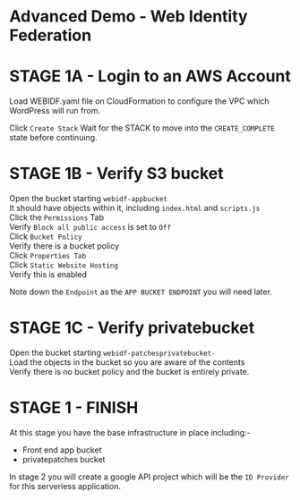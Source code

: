 # Advanced Demo - Web Identity Federation

# STAGE 1A - Login to an AWS Account    

Load WEBIDF.yaml file on CloudFormation to configure the VPC which WordPress will run from.

Click `Create Stack`
Wait for the STACK to move into the `CREATE_COMPLETE` state before continuing.  

# STAGE 1B - Verify S3 bucket  
   
Open the bucket starting `webidf-appbucket`   
It should have objects within it, including `index.html` and `scripts.js`  
Click the `Permissions` Tab  
Verify `Block all public access` is set to `Off`  
Click `Bucket Policy`  
Verify there is a bucket policy  
Click `Properties Tab`  
Click `Static Website Hosting`  
Verify this is enabled  

Note down the `Endpoint` as the `APP BUCKET ENDPOINT` you will need later.  

# STAGE 1C - Verify privatebucket
Open the bucket starting `webidf-patchesprivatebucket-`  
Load the objects in the bucket so you are aware of the contents  
Verify there is no bucket policy and the bucket is entirely private.   

# STAGE 1 - FINISH  
At this stage you have the base infrastructure in place including:-

- Front end app bucket
- privatepatches bucket  

In stage 2 you will create a google API project which will be the `ID Provider` for this serverless application. 